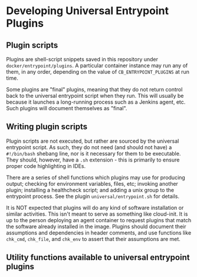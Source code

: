 # Developing Universal Entrypoint Plugins

## Plugin scripts

Plugins are shell-script snippets saved in this repository under
`docker/entrypoint/plugins`. A particular container instance may run any
of them, in any order, depending on the value of `CB_ENTRYPOINT_PLUGINS`
at run time.

Some plugins are "final" plugins, meaning that they do not return
control back to the universal entrypoint script when they run. This will
usually be because it launches a long-running process such as a Jenkins
agent, etc. Such plugins will document themselves as "final".

## Writing plugin scripts

Plugin scripts are not executed, but rather are sourced by the universal
entrypoint script. As such, they do not need (and should not have) a
`#!/bin/bash` shebang line, nor is it necessary for them to be
executable. They should, however, have a `.sh` extension - this is
primarily to ensure proper code highlighting in IDEs.

There are a series of shell functions which plugins may use for
producing output; checking for environment variables, files, etc;
invoking another plugin; installing a healthcheck script; and adding a
unix group to the entrypoint process. See the plugin
`universal/entrypoint.sh` for details.

It is NOT expected that plugins will do any kind of software
installation or similar activities. This isn't meant to serve as
something like cloud-init. It is up to the person deploying an agent
container to request plugins that match the software already installed
in the image. Plugins should document their assumptions and dependencies
in header comments, and use functions like `chk_cmd`, `chk_file`, and
`chk_env` to assert that their assumptions are met.

## Utility functions available to universal entrypoint plugins
